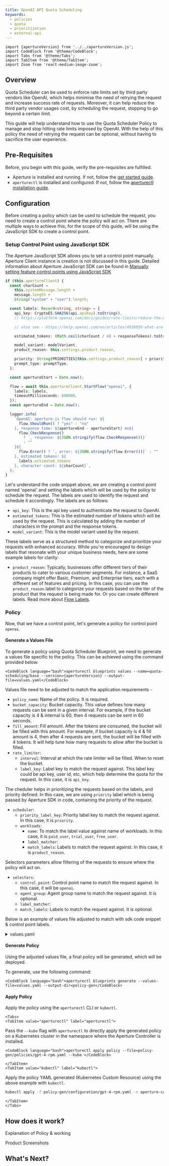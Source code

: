 ```yaml
---
title: OpenAI API Quota Scheduling
keywords:
  - policies
  - quota
  - prioritization
  - external-api
---
```


```mdx-code-block
import {apertureVersion} from '../../apertureVersion.js';
import CodeBlock from '@theme/CodeBlock';
import Tabs from '@theme/Tabs';
import TabItem from '@theme/TabItem';
import Zoom from 'react-medium-image-zoom';
```

## Overview

Quota Scheduler can be used to enforce rate limits set by third party vendors
like OpenAI, which helps minimise the need of retrying the request and increase
success rate of requests. Moreover, it can help reduce the third party vendor
usages cost, by scheduling the request, stopping to go beyond a certain limit.

This guide will help understand how to use the Quota Scheduler Policy to manage
and stop hitting rate limits imposed by OpenAI. With the help of this policy the
need of retrying the request can be optional, without having to sacrifice the
user experience.

## Pre-Requisites

Before, you begin with this guide, verify the pre-requisites are fulfilled.

- Aperture is installed and running. If not, follow the
  [get started guide](/get-started/get-started.md).
- `aperturectl` is installed and configured. If not, follow the
  [aperturectl installation guide](/get-started/installation/aperture-cli/aperture-cli.md).

## Configuration

Before creating a policy which can be used to schedule the request, you need to
create a control point where the policy will act on. There are multiple ways to
achieve this, for the scope of this guide, will be using the JavaScript SDK to
create a control point.

### Setup Control Point using JavaScript SDK

The Aperture JavaScript SDK allows you to set a control point manually. Aperture
Client instance is creation is not discussed in this guide. Detailed information
about Aperture JavaScript SDK can be found in
[Manually setting feature control points using JavaScript SDK](/integrations/sdk/javascript/manual.md)

```typescript
if (this.apertureClient) {
  const charCount =
    this.systemMessage.length +
    message.length +
    String("system" + "user").length;

  const labels: Record<string, string> = {
    api_key: CryptoES.SHA256(api.apiKey).toString(),
    // https://platform.openai.com/docs/guides/rate-limits/reduce-the-max_tokens-to-match-the-size-of-your-completions

    // also see - https://help.openai.com/en/articles/4936856-what-are-tokens-and-how-to-count-them

    estimated_tokens: (Math.ceil(charCount / 4) + responseTokens).toString(),

    model_variant: modelVariant,
    product_reason: this.settings.product_reason,

    priority: String(PRIORITIES[this.settings.product_reason] + priorityBump),
    prompt_type: promptType,
  };

  const apertureStart = Date.now();

  flow = await this.apertureClient.StartFlow("openai", {
    labels: labels,
    timeoutMilliseconds: 600000,
  });
  const apertureEnd = Date.now();

  logger.info(
    `OpenAI: aperture-js flow should run: ${
      flow.ShouldRun() ? "yes" : "no"
    }, response time: ${apertureEnd - apertureStart} ms${
      flow.CheckResponse()
        ? `, response: ${JSON.stringify(flow.CheckResponse())}`
        : ""
    }${
      flow.Error() ? `, error: ${JSON.stringify(flow.Error())}` : ""
    }, estimated tokens: ${
      labels.estimated_tokens
    }, character count: ${charCount}`,
  );
}
```

Let's understand the code snippet above, we are creating a control point named
'openai' and setting the labels which will be used by the policy to schedule the
request. The labels are used to identify the request and schedule it
accordingly. The labels are as follows:

- `api_key`: This is the api key used to authenticate the request to OpenAI.
- `estimated_tokens`: This is the estimated number of tokens which will be used
  by the request. This is calculated by adding the number of characters in the
  prompt and the response tokens.
- `model_variant`: This is the model variant used by the request.

These labels serve as a structured method to categorize and prioritize your
requests with enhanced accuracy. While you're encouraged to design labels that
resonate with your unique business needs, here are some example labels for
clarity:

- `product_reason`: Typically, businesses offer different tiers of their
  products to cater to various customer segments. For instance, a SaaS company
  might offer Basic, Premium, and Enterprise tiers, each with a different set of
  features and pricing. In this case, you can use the `product_reason` label to
  categorize your requests based on the tier of the product that the request is
  being made for. Or you can create different labels. Read more about
  [Flow Labels](/concepts/flow-label.md).

### Policy

Now, that we have a control point, let's generate a policy for control point
`openai`.

#### Generate a Values File

To generate a policy using Quota Scheduler Blueprint, we need to generate a
values file specific to the policy. This can be achieved using the command
provided below.

```mdx-code-block
<CodeBlock language="bash">aperturectl blueprints values --name=quota-scheduling/base --version={apertureVersion} --output-file=values.yaml</CodeBlock>
```

Values file need to be adjusted to match the application requirements -

- `policy_name`: Name of the policy. It is required.
- `bucket_capacity`: Bucket capacity. This value defines how many requests can
  be sent in a given interval. For example, if the bucket capacity is 4 &
  internal is 60, then 4 requests can be sent in 60 seconds.
- `fill_amount`: Fill amount. After the tokens are consumed, the bucket will be
  filled with this amount. For example, if bucket capacity is 4 & fill amount is
  4, then after 4 requests are sent, the bucket will be filled with 4 tokens. It
  will help tune how many requests to allow after the bucket is filled.
- `rate_limiter`:
  - `interval`: Interval at which the rate limiter will be filled. When to reset
    the bucket.
  - `label_key`: Label key to match the request against. This label key could be
    api key, user id, etc, which help determine the quota for the request. In
    this case, it is `api_key`.

The cheduler helps in prioritizing the requests based on the labels, and
priority defined. In this case, we are using `priority` label which is being
passed by Aperture SDK in code, containing the priority of the request.

- `scheduler`:
  - `priority_label_key`: Priority label key to match the request against. In
    this case, it is `priority`.
  - `workloads`:
    - `name`: To match the label value against name of workloads. In this case,
      it is `paid_user`, `trial_user`, `free_user`.
    - `label_matcher`:
    - `match_labels`: Labels to match the request against. In this case, it is
      `product_reason`.

Selectors parameters allow filtering of the requests to ensure where the policy
will act on.

- `selectors`:
  - `control_point`: Control point name to match the request against. In this
    case, it will be `openai`.
  - `agent_group`: Agent group name to match the request against. It is
    optional.
  - `label_matcher`:
  - `match_labels`: Labels to match the request against. It is optional.

Below is an example of values file adjusted to match with sdk code snippet &
control point labels.

<details><summary>values.yaml</summary>
<p>

```yaml
# yaml-language-server: $schema=https://raw.githubusercontent.com/fluxninja/aperture/latest/blueprints/quota-scheduling/base/gen/definitions.json
# Generated values file for quota-scheduling/base blueprint
# Documentation/Reference for objects and parameters can be found at:
# https://docs.fluxninja.com/reference/blueprints/quota-scheduling/base

blueprint: quota-scheduling/base
uri: github.com/fluxninja/aperture/blueprints@latest
policy:
  # Name of the policy.
  # Type: string
  # Required: True
  policy_name: gpt-4-rpm
  quota_scheduler:
    # Bucket capacity.
    # Type: float64
    # Required: True
    bucket_capacity: 4
    # Fill amount.
    # Type: float64
    # Required: True
    fill_amount: 200
    # Rate Limiter Parameters.
    # Type: aperture.spec.v1.RateLimiterParameters
    # Required: True
    rate_limiter:
      interval: 60s
      label_key: api_key
      delay_initial_fill: true
    scheduler:
      priority_label_key: priority
      workloads:
        - name: paid_user
          label_matcher:
            match_labels:
              product_reason: paid_user
        - name: trial_user
          label_matcher:
            match_labels:
              product_reason: trial_user
        - name: free_user
          label_matcher:
            match_labels:
              product_reason: free_user
    # Flow selectors to match requests against
    # Type: []aperture.spec.v1.Selector
    # Required: True
    selectors:
      - control_point: openai
        agent_group: apollo-prod
        label_matcher:
          match_labels:
            model_variant: gpt-4
```

</p>
</details>

#### Generate Policy

Using the adjusted values file, a final policy will be generated, which will be
deployed.

To generate, use the following command:

```mdx-code-block
<CodeBlock language="bash">aperturectl blueprints generate --values-file=values.yaml --output-dir=policy-gen</CodeBlock>
```

#### Apply Policy

Apply the policy using the `aperturectl` CLI or `kubectl`.

```mdx-code-block
<Tabs>
<TabItem value="aperturectl" label="aperturectl">
```

Pass the `--kube` flag with `aperturectl` to directly apply the generated policy
on a Kubernetes cluster in the namespace where the Aperture Controller is
installed.

```mdx-code-block
<CodeBlock language="bash">aperturectl apply policy --file=policy-gen/policies/gpt-4-rpm.yaml --kube </CodeBlock>
```

```mdx-code-block
</TabItem>
<TabItem value="kubectl" label="kubectl">
```

Apply the policy YAML generated (Kubernetes Custom Resource) using the above
example with `kubectl`.

```bash
kubectl apply -f policy-gen/configuration/gpt-4-rpm.yaml -n aperture-controller
```

```mdx-code-block
</TabItem>
</Tabs>
```

## How does it work?

Explanation of Policy & working

Product Screenshots

## What's Next?
